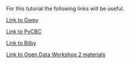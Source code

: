 For this tutorial the following links will be useful.

[Link to Gwpy](https://gwpy.github.io/docs/stable/index.html "GWpy")

[Link to PyCBC](https://pycbc.org/ "PyCBC")

[Link to Bilby](https://lscsoft.docs.ligo.org/bilby/index.html "Bilby")

[Link to Open Data Workshop 2 materials](https://indico.in2p3.fr/event/18313/ "GW-odw2")


